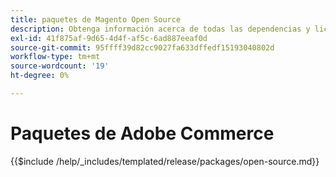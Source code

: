 ```yaml
---
title: paquetes de Magento Open Source
description: Obtenga información acerca de todas las dependencias y licencias de terceros utilizadas en Magento Open Source.
exl-id: 41f875af-9d65-4d4f-af5c-6ad887eeaf0d
source-git-commit: 95ffff39d82cc9027fa633dffedf15193040802d
workflow-type: tm+mt
source-wordcount: '19'
ht-degree: 0%

---
```


# Paquetes de Adobe Commerce

{{$include /help/_includes/templated/release/packages/open-source.md}}
